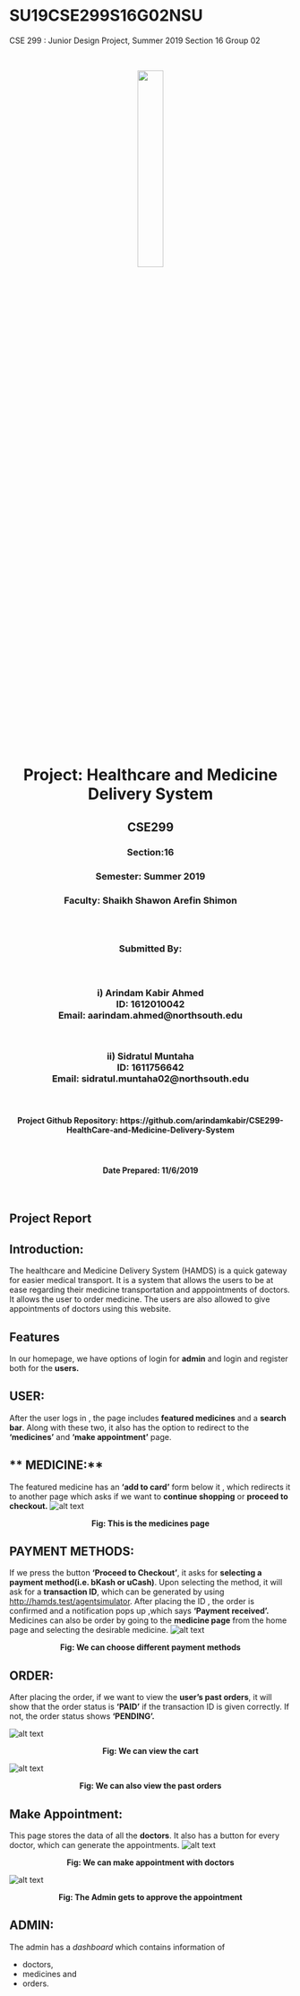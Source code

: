 # SU19CSE299S16G02NSU
CSE 299 : Junior Design Project, Summer 2019 Section 16 Group 02

<br>

<p align="center">
  <img width="30%" src="https://user-images.githubusercontent.com/51095007/60244697-c06b5f00-98dc-11e9-8f7b-5988019271b1.png">
</p>

<br>




<h1 align="center">Project: Healthcare and Medicine Delivery System</h1>

<h2 align="center">CSE299</h2>
<h3 align="center">Section:16</h3>
<h3 align="center">Semester: Summer 2019<h3>


<h3 align="center">Faculty: Shaikh Shawon Arefin Shimon <h3>
  <br>

<h3 align="center">Submitted By:<h3>
 <br>

<p align="center"><strong>i) Arindam Kabir Ahmed</strong><br>
<strong>ID:</strong> 1612010042<br>
<strong>Email:</strong> aarindam.ahmed@northsouth.edu</p>
<br>

<p align="center"><strong>ii) Sidratul Muntaha</strong><br>
<strong>ID:</strong> 1611756642<br>
<strong>Email:</strong> sidratul.muntaha02@northsouth.edu</p>
<br>

<h4 align="center">Project Github Repository: https://github.com/arindamkabir/CSE299-HealthCare-and-Medicine-Delivery-System
</h4>
<br>

<h4 align="center">Date Prepared: 11/6/2019</h4>

<br>


## **Project Report**
## Introduction:
The healthcare and Medicine Delivery System (HAMDS) is a quick gateway for easier medical transport. It is a system that allows the users to be at ease regarding their medicine transportation and apppointments of doctors. It allows the user to order medicine. The users are also allowed to give appointments of doctors using this website. 

## Features
In our homepage, we have options of login for **admin** and login and register both for the **users.**

## **USER:**
After the user logs in , the page includes **featured medicines** and a **search bar**. Along with these two, it also has the option to redirect to the **‘medicines’** and **‘make appointment’** page.

## ** MEDICINE:**
The featured medicine has an **‘add to card’** form below it , which redirects it to another page which asks if we want to **continue shopping** or **proceed to checkout.**
![alt text](https://github.com/arindamkabir/SU19CSE299S16G02NSU/blob/master/HAMDS%202.png)
<p align="center"><strong>Fig: This is the medicines page</strong><br>



## PAYMENT METHODS:
If we press the button **‘Proceed to Checkout’**, it asks for **selecting a payment method(i.e. bKash or uCash)**. Upon selecting the method, it will ask for a **transaction ID**, which can be generated by using http://hamds.test/agentsimulator.  After placing the ID , the order is confirmed and a notification pops up ,which says **‘Payment received’.**
Medicines can also be order by going to the **medicine page** from the home page and selecting the desirable medicine.
![alt text](https://github.com/arindamkabir/SU19CSE299S16G02NSU/blob/master/HAMDS%20(2).png)
<p align="center"><strong>Fig: We can choose different payment methods</strong><br>


## ORDER:
After placing the order,  if we want to view the **user’s past orders**, it will show that the order status is **‘PAID’** if the transaction ID is given correctly. If not, the order status shows **‘PENDING’.**

![alt text](https://github.com/arindamkabir/SU19CSE299S16G02NSU/blob/master/HAMDS%20(6).png)
<p align="center"><strong>Fig: We can view the cart</strong><br>


![alt text](https://github.com/arindamkabir/SU19CSE299S16G02NSU/blob/master/HAMDS%20(4).png)
<p align="center"><strong>Fig: We can also view the past orders</strong><br>




## Make Appointment:
This page stores the data of all the **doctors**. It also has a button for every doctor, which can generate the appointments.
![alt text](https://github.com/arindamkabir/SU19CSE299S16G02NSU/blob/master/HAMDS%20(9).png)
<p align="center"><strong>Fig: We can make appointment with doctors</strong><br>
  
![alt text](https://github.com/arindamkabir/SU19CSE299S16G02NSU/blob/master/HAMDS%20(6).png)
<p align="center"><strong>Fig: The Admin gets to approve the appointment</strong><br>

## ADMIN:
The admin  has a *dashboard* which contains information of 
  * doctors, 
  * medicines and 
  * orders.
  



